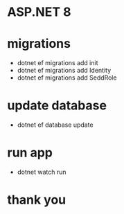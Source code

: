 # ASP.NET 8
# migrations
-   dotnet ef migrations add init
-   dotnet ef migrations add Identity
-   dotnet ef migrations add SeddRole

# update database
-   dotnet ef database update

# run app
-   dotnet watch run

# thank you
